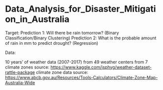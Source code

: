 # Data_Analysis_for_Disaster_Mitigation_in_Australia

Target:
Prediction 1: Will there be rain tomorrow? (Binary Classification/Binary Clustering)
Prediction 2: What is the probable amount of rain in mm to predict drought? (Regression)

Data:

10 years’ of weather data (2007-2017) from 49 weather centers from 7 climate zones
source: https://www.kaggle.com/jsphyg/weather-dataset-rattle-package
climate zone data
source: https://www.abcb.gov.au/Resources/Tools-Calculators/Climate-Zone-Map-Australia-Wide

